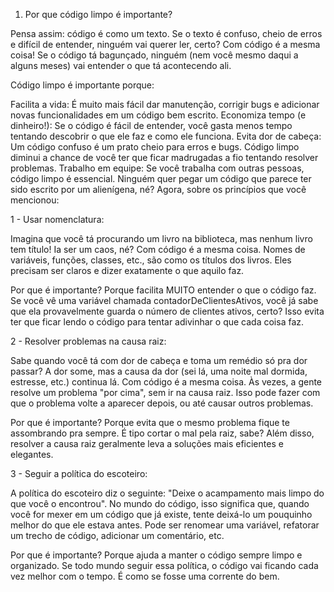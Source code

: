 1. Por que código limpo é importante?

Pensa assim: código é como um texto. Se o texto é confuso, cheio de erros e difícil de entender, ninguém vai querer ler, certo? Com código é a mesma coisa! Se o código tá bagunçado, ninguém (nem você mesmo daqui a alguns meses) vai entender o que tá acontecendo ali.

Código limpo é importante porque:

Facilita a vida: É muito mais fácil dar manutenção, corrigir bugs e adicionar novas funcionalidades em um código bem escrito.
Economiza tempo (e dinheiro!): Se o código é fácil de entender, você gasta menos tempo tentando descobrir o que ele faz e como ele funciona.
Evita dor de cabeça: Um código confuso é um prato cheio para erros e bugs. Código limpo diminui a chance de você ter que ficar madrugadas a fio tentando resolver problemas.
Trabalho em equipe: Se você trabalha com outras pessoas, código limpo é essencial. Ninguém quer pegar um código que parece ter sido escrito por um alienígena, né?
Agora, sobre os princípios que você mencionou:

1 - Usar nomenclatura:

Imagina que você tá procurando um livro na biblioteca, mas nenhum livro tem título! Ia ser um caos, né? Com código é a mesma coisa. Nomes de variáveis, funções, classes, etc., são como os títulos dos livros. Eles precisam ser claros e dizer exatamente o que aquilo faz.

Por que é importante? Porque facilita MUITO entender o que o código faz. Se você vê uma variável chamada contadorDeClientesAtivos, você já sabe que ela provavelmente guarda o número de clientes ativos, certo? Isso evita ter que ficar lendo o código para tentar adivinhar o que cada coisa faz.

2 - Resolver problemas na causa raiz:

Sabe quando você tá com dor de cabeça e toma um remédio só pra dor passar? A dor some, mas a causa da dor (sei lá, uma noite mal dormida, estresse, etc.) continua lá. Com código é a mesma coisa. Às vezes, a gente resolve um problema "por cima", sem ir na causa raiz. Isso pode fazer com que o problema volte a aparecer depois, ou até causar outros problemas.

Por que é importante? Porque evita que o mesmo problema fique te assombrando pra sempre. É tipo cortar o mal pela raiz, sabe? Além disso, resolver a causa raiz geralmente leva a soluções mais eficientes e elegantes.

3 - Seguir a política do escoteiro:

A política do escoteiro diz o seguinte: "Deixe o acampamento mais limpo do que você o encontrou". No mundo do código, isso significa que, quando você for mexer em um código que já existe, tente deixá-lo um pouquinho melhor do que ele estava antes. Pode ser renomear uma variável, refatorar um trecho de código, adicionar um comentário, etc.

Por que é importante? Porque ajuda a manter o código sempre limpo e organizado. Se todo mundo seguir essa política, o código vai ficando cada vez melhor com o tempo. É como se fosse uma corrente do bem.